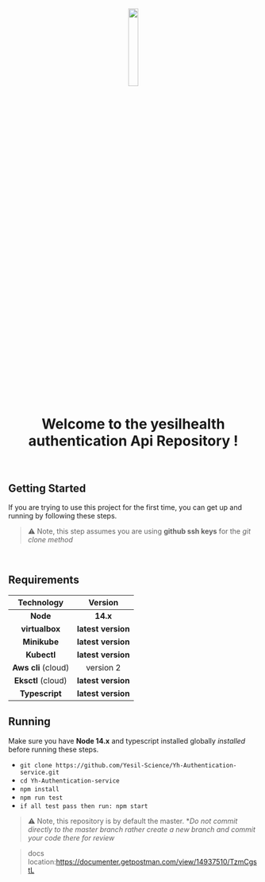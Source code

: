 #
<p align="center">
<img src="https://media.discordapp.net/attachments/855858860509888522/862723189640790036/image6.png?width=663&height=663" width="20%">
</p>

<div align="center">
<h1>Welcome to the yesilhealth authentication Api Repository !</h1>

</div>

<br/>

## Getting Started 

If you are trying to use this project for the first time, you can get up and running by following these steps. 

> ⚠ Note, this step assumes you are using **github ssh keys** for the *git clone method*
<br/>

## Requirements 

|Technology|Version|
|:--:|:--:|
|**Node**|**14.x**|
|**virtualbox**|**latest version**|
|**Minikube**|**latest version**|
|**Kubectl**|**latest version**|
|**Aws cli** (cloud)|version 2|
|**Eksctl** (cloud)|**latest version**|
|**Typescript**|**latest version**|
## Running

Make sure you have **Node 14.x** and typescript installed globally *installed* before running these steps.

- `git clone https://github.com/Yesil-Science/Yh-Authentication-service.git`
- `cd Yh-Authentication-service`
- `npm install`
- `npm run test`
- `if all test pass then run: npm start`
> ⚠ Note, this repository is by default the master. **Do not commit directly to the master branch rather create a new branch and commit your code there for review*


> docs location:https://documenter.getpostman.com/view/14937510/TzmCgstL
